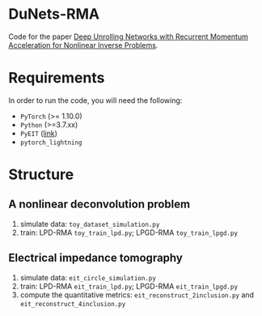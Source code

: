 # DuNets-RMA 
Code for the paper [Deep Unrolling Networks with Recurrent Momentum Acceleration for Nonlinear Inverse Problems](https://iopscience.iop.org/article/10.1088/1361-6420/ad35e3).


#  Requirements
In order to run the code, you will need the following:
- `PyTorch` (>= 1.10.0)
- `Python` (>=3.7.xx)
- `PyEIT` ([link](https://github.com/eitcom/pyEIT))
- `pytorch_lightning`



# Structure
## A nonlinear deconvolution problem
1. simulate data: `toy_dataset_simulation.py`
2. train: LPD-RMA `toy_train_lpd.py`; LPGD-RMA `toy_train_lpgd.py`



##  Electrical impedance tomography
1. simulate data: `eit_circle_simulation.py`
2. train: LPD-RMA `eit_train_lpd.py`; LPGD-RMA `eit_train_lpgd.py`
3. compute the quantitative metrics:  `eit_reconstruct_2inclusion.py` and `eit_reconstruct_4inclusion.py`

